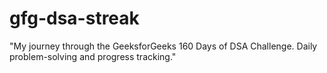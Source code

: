 # gfg-dsa-streak
"My journey through the GeeksforGeeks 160 Days of DSA Challenge. Daily problem-solving and progress tracking."
